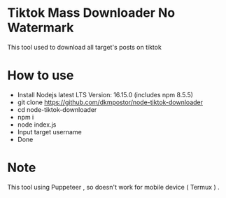 # Tiktok Mass Downloader No Watermark

This tool used to download all target's posts on tiktok

# How to use

- Install Nodejs latest LTS Version: 16.15.0 (includes npm 8.5.5)
- git clone https://github.com/dkmpostor/node-tiktok-downloader
- cd node-tiktok-downloader
- npm i
- node index.js
- Input target username
- Done

# Note

This tool using Puppeteer , so doesn't work for mobile device ( Termux ) .
